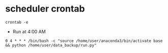 # scheduler crontab
```
crontab -e
```

- Run at 4:00 AM
```
0 4 * * * /bin/bash -c "source /home/user/anaconda3/bin/activate base && python /home/user/data_backup/run.py"
```